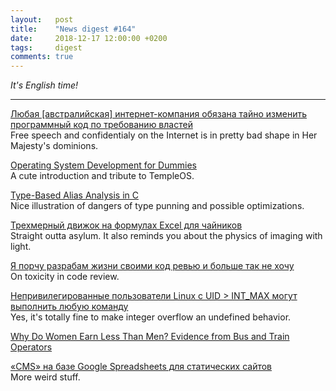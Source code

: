 ```yaml
---
layout:   post
title:    "News digest #164"
date:     2018-12-17 12:00:00 +0200
tags:     digest
comments: true
---
```


_It's English time!_

----

[Любая [австралийская] интернет-компания обязана тайно изменить программный код по требованию властей](https://habr.com/company/globalsign/blog/432680/)<br/>
Free speech and confidentialy on the Internet is in pretty bad shape in Her Majesty's dominions.

[Operating System Development for Dummies](https://medium.com/@lduck11007/operating-systems-development-for-dummies-3d4d786e8ac)<br/>
A cute introduction and tribute to TempleOS.

[Type-Based Alias Analysis in C](https://stefansf.de/post/type-based-alias-analysis/)<br/>
Nice illustration of dangers of type punning and possible optimizations.

[Трехмерный движок на формулах Excel для чайников](https://habr.com/post/353422/)<br/>
Straight outta asylum. It also reminds you about the physics of imaging with light.

[Я порчу разрабам жизни своими код ревью и больше так не хочу](https://habr.com/post/432822/)<br/>
On toxicity in code review.

[Непривилегированные пользователи Linux с UID > INT_MAX могут выполнить любую команду](https://habr.com/post/432610/)<br/>
Yes, it's totally fine to make integer overflow an undefined behavior.

[Why Do Women Earn Less Than Men? Evidence from Bus and Train Operators](https://scholar.harvard.edu/files/bolotnyy/files/be_gendergap.pdf)

[«CMS» на базе Google Spreadsheets для статических сайтов](https://habr.com/post/432740/)<br/>
More weird stuff.

